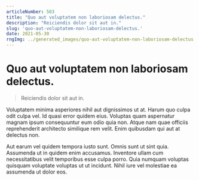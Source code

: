 ```yaml
---
articleNumber: 503
title: "Quo aut voluptatem non laboriosam delectus."
description: "Reiciendis dolor sit aut in."
slug: 'quo-aut-voluptatem-non-laboriosam-delectus.'
date: 2021-05-30
rngImg: ../generated_images/quo-aut-voluptatem-non-laboriosam-delectus..jpg
---
```


# Quo aut voluptatem non laboriosam delectus.

> Reiciendis dolor sit aut in.

Voluptatem minima asperiores nihil aut dignissimos ut at. Harum quo culpa odit culpa vel. Id quasi error quidem eius. Voluptas quam aspernatur magnam ipsum consequuntur eum odio quia non. Atque nam quae officiis reprehenderit architecto similique rem velit. Enim quibusdam qui aut at delectus non.
 Aut earum vel quidem tempora iusto sunt. Omnis sunt ut sint quia. Assumenda ut in quidem enim accusamus. Inventore ullam cum necessitatibus velit temporibus esse culpa porro. Quia numquam voluptas quisquam voluptate voluptas ut ut incidunt. Nihil iure vel molestiae ea assumenda ut dolor eos.
